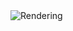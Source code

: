 <img src="https://github.com/mzuelch/CATs-Eurosynth/blob/main/Modules/Slim%20Line/VCA/Documentation/Rendering.JPG" alt="Rendering">
